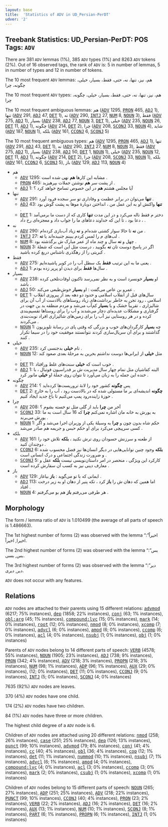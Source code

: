 ```yaml
---
layout: base
title:  'Statistics of ADV in UD_Persian-PerDT'
udver: '2'
---
```


## Treebank Statistics: UD_Persian-PerDT: POS Tags: `ADV`

There are 381 `ADV` lemmas (1%), 385 `ADV` types (1%) and 8263 `ADV` tokens (2%).
Out of 16 observed tags, the rank of `ADV` is: 5 in number of lemmas, 5 in number of types and 12 in number of tokens.

The 10 most frequent `ADV` lemmas: هم، نیز، تنها، نه، حتی، فقط، بسیار، خیلی، چگونه، چرا

The 10 most frequent `ADV` types:  هم، نیز، تنها، نه، حتی، فقط، بسیار، خیلی، چگونه، چرا

The 10 most frequent ambiguous lemmas: هم (<tt><a href="fa_perdt-pos-ADV.html">ADV</a></tt> 1295, <tt><a href="fa_perdt-pos-PRON.html">PRON</a></tt> 465, <tt><a href="fa_perdt-pos-ADJ.html">ADJ</a></tt> 1), تنها (<tt><a href="fa_perdt-pos-ADV.html">ADV</a></tt> 291, <tt><a href="fa_perdt-pos-ADJ.html">ADJ</a></tt> 47, <tt><a href="fa_perdt-pos-DET.html">DET</a></tt> 1), نه (<tt><a href="fa_perdt-pos-ADV.html">ADV</a></tt> 290, <tt><a href="fa_perdt-pos-INTJ.html">INTJ</a></tt> 27, <tt><a href="fa_perdt-pos-NUM.html">NUM</a></tt> 8, <tt><a href="fa_perdt-pos-NOUN.html">NOUN</a></tt> 3), فقط (<tt><a href="fa_perdt-pos-ADV.html">ADV</a></tt> 275, <tt><a href="fa_perdt-pos-ADJ.html">ADJ</a></tt> 1), بسیار (<tt><a href="fa_perdt-pos-ADV.html">ADV</a></tt> 238, <tt><a href="fa_perdt-pos-ADJ.html">ADJ</a></tt> 77, <tt><a href="fa_perdt-pos-NOUN.html">NOUN</a></tt> 3, <tt><a href="fa_perdt-pos-DET.html">DET</a></tt> 1), خیلی (<tt><a href="fa_perdt-pos-ADV.html">ADV</a></tt> 235, <tt><a href="fa_perdt-pos-NOUN.html">NOUN</a></tt> 26, <tt><a href="fa_perdt-pos-DET.html">DET</a></tt> 11, <tt><a href="fa_perdt-pos-ADJ.html">ADJ</a></tt> 1), چگونه (<tt><a href="fa_perdt-pos-ADV.html">ADV</a></tt> 214, <tt><a href="fa_perdt-pos-DET.html">DET</a></tt> 2), چرا (<tt><a href="fa_perdt-pos-ADV.html">ADV</a></tt> 208, <tt><a href="fa_perdt-pos-SCONJ.html">SCONJ</a></tt> 33, <tt><a href="fa_perdt-pos-NOUN.html">NOUN</a></tt> 4), شاید (<tt><a href="fa_perdt-pos-ADV.html">ADV</a></tt> 187, <tt><a href="fa_perdt-pos-NOUN.html">NOUN</a></tt> 1), بلکه (<tt><a href="fa_perdt-pos-ADV.html">ADV</a></tt> 161, <tt><a href="fa_perdt-pos-CCONJ.html">CCONJ</a></tt> 6, <tt><a href="fa_perdt-pos-SCONJ.html">SCONJ</a></tt> 5)

The 10 most frequent ambiguous types:  هم (<tt><a href="fa_perdt-pos-ADV.html">ADV</a></tt> 1295, <tt><a href="fa_perdt-pos-PRON.html">PRON</a></tt> 465, <tt><a href="fa_perdt-pos-ADJ.html">ADJ</a></tt> 1), تنها (<tt><a href="fa_perdt-pos-ADV.html">ADV</a></tt> 291, <tt><a href="fa_perdt-pos-ADJ.html">ADJ</a></tt> 43, <tt><a href="fa_perdt-pos-DET.html">DET</a></tt> 1), نه (<tt><a href="fa_perdt-pos-ADV.html">ADV</a></tt> 290, <tt><a href="fa_perdt-pos-INTJ.html">INTJ</a></tt> 27, <tt><a href="fa_perdt-pos-NUM.html">NUM</a></tt> 8, <tt><a href="fa_perdt-pos-NOUN.html">NOUN</a></tt> 3), فقط (<tt><a href="fa_perdt-pos-ADV.html">ADV</a></tt> 275, <tt><a href="fa_perdt-pos-ADJ.html">ADJ</a></tt> 1), بسیار (<tt><a href="fa_perdt-pos-ADV.html">ADV</a></tt> 238, <tt><a href="fa_perdt-pos-ADJ.html">ADJ</a></tt> 50, <tt><a href="fa_perdt-pos-DET.html">DET</a></tt> 1, <tt><a href="fa_perdt-pos-NOUN.html">NOUN</a></tt> 1), خیلی (<tt><a href="fa_perdt-pos-ADV.html">ADV</a></tt> 235, <tt><a href="fa_perdt-pos-NOUN.html">NOUN</a></tt> 12, <tt><a href="fa_perdt-pos-DET.html">DET</a></tt> 11, <tt><a href="fa_perdt-pos-ADJ.html">ADJ</a></tt> 1), چگونه (<tt><a href="fa_perdt-pos-ADV.html">ADV</a></tt> 214, <tt><a href="fa_perdt-pos-DET.html">DET</a></tt> 2), چرا (<tt><a href="fa_perdt-pos-ADV.html">ADV</a></tt> 208, <tt><a href="fa_perdt-pos-SCONJ.html">SCONJ</a></tt> 33, <tt><a href="fa_perdt-pos-NOUN.html">NOUN</a></tt> 1), بلکه (<tt><a href="fa_perdt-pos-ADV.html">ADV</a></tt> 161, <tt><a href="fa_perdt-pos-CCONJ.html">CCONJ</a></tt> 6, <tt><a href="fa_perdt-pos-SCONJ.html">SCONJ</a></tt> 5), باز (<tt><a href="fa_perdt-pos-ADV.html">ADV</a></tt> 129, <tt><a href="fa_perdt-pos-ADJ.html">ADJ</a></tt> 113, <tt><a href="fa_perdt-pos-NOUN.html">NOUN</a></tt> 4)


* هم
  * <tt><a href="fa_perdt-pos-ADV.html">ADV</a></tt> 1295: مشابه این کارها <b>هم</b> نهی شده است .
  * <tt><a href="fa_perdt-pos-PRON.html">PRON</a></tt> 465: از پشت سر <b>هم</b> نوشتن جملات بپرهیزید .
  * <tt><a href="fa_perdt-pos-ADJ.html">ADJ</a></tt> 1: آیا مجلس هشتم <b>هم</b> در این خصوص تسامح خواهد کرد ؟
* تنها
  * <tt><a href="fa_perdt-pos-ADV.html">ADV</a></tt> 291: <b>تنها</b> می‌توان در برابر عظمت و وفاداری تو سر سجده فرود آورد .
  * <tt><a href="fa_perdt-pos-ADJ.html">ADJ</a></tt> 43: <b>تنها</b> واکنش او به این عمل من ، انداختن دوبارهٔ موها به پشت گوش بود .
  * <tt><a href="fa_perdt-pos-DET.html">DET</a></tt> 1: دختر م فقط ناله می‌کرد و در این مدت <b>تنها</b> کاری که از دست ما برمی‌آمد ، دعا بود ، تا این که خداوند دعاهای ما را جواب داد و معجزه‌ای رخ داد .
* نه
  * <tt><a href="fa_perdt-pos-ADV.html">ADV</a></tt> 290: من <b>نه</b> تا حالا سوار کشتی شده‌ام و <b>نه</b> زیاد آب‌بازی کرده‌ام .
  * <tt><a href="fa_perdt-pos-INTJ.html">INTJ</a></tt> 27: لب‌های م را لمس کردم ببینم جنبیده‌اند یا <b>نه</b> .
  * <tt><a href="fa_perdt-pos-NUM.html">NUM</a></tt> 8: چهل و <b>نه</b> سال و چند ماه از عمر مبارک ش برگذشته بود .
  * <tt><a href="fa_perdt-pos-NOUN.html">NOUN</a></tt> 3: اگر در پاسخ دوست تان <b>نه</b> بگویید ، درست مثل این است که شعلهٔ کبریتی را از رهگذری ناشناس دریغ کرده باشید .
* فقط
  * <tt><a href="fa_perdt-pos-ADV.html">ADV</a></tt> 275: یعنی ما به این ترتیب <b>فقط</b> یک سطل آب را در کویر پاشیده‌ایم .
  * <tt><a href="fa_perdt-pos-ADJ.html">ADJ</a></tt> 1: سال‌ها <b>فقط</b> برای دیدن او پرپر زده بودم .
* بسیار
  * <tt><a href="fa_perdt-pos-ADV.html">ADV</a></tt> 238: او <b>بسیار</b> خونسرد است و به نظر نمی‌رسد تاکنون اوقات‌تلخی کرده باشد .
  * <tt><a href="fa_perdt-pos-ADJ.html">ADJ</a></tt> 50: عمرو بن عاص می‌گفت : او <b>بسیار</b> خوش‌طبعی می‌کند .
  * <tt><a href="fa_perdt-pos-DET.html">DET</a></tt> 1: سال‌های قبل از انقلاب اسلامی و حدود دو دهه بعد از پیروزی انقلاب اسلامی ، رود تجن به خاطر برداشت‌های زیاد روستاهای بالادست از آب آن برای شالیزاری ، تقریباً خشک و یا <b>بسیار</b> کم‌آب می‌شد و مردم منطقه بد ین جهت در گرفتاری و مشکلات عدیده‌ای دچار می‌شدند و آب را برای روستاها تقسیم‌بندی کرده و در هر روستایی نیز آب را برای زمین‌های شالیزاری افراد نوبت‌بندی می‌کردند .
  * <tt><a href="fa_perdt-pos-NOUN.html">NOUN</a></tt> 1: چه <b>بسیار</b> کارگردان‌های خوب و بزرگی که وقتی پای در رسانهٔ تلویزیون گذاشتند و برای آن سریال‌سازی کردند نتوانستند موفقیت خود را در سیما تکرار کنند .
* خیلی
  * <tt><a href="fa_perdt-pos-ADV.html">ADV</a></tt> 235: تام <b>خیلی</b> بدجنسی کرد .
  * <tt><a href="fa_perdt-pos-NOUN.html">NOUN</a></tt> 12: مثل <b>خیلی</b> از ایرانی‌ها دوست نداشتم بحرین به مرحلهٔ بعدی صعود کند .
  * <tt><a href="fa_perdt-pos-DET.html">DET</a></tt> 11: خوب است که <b>خیلی</b> سنت‌های غلط ورافتاد .
  * <tt><a href="fa_perdt-pos-ADJ.html">ADJ</a></tt> 1: البته کفاشیان مثل تمام چهار سال مدیریت ش بر فدراسیون فوتبال ، با خنده این جمله را به زبان می‌آورد تا نتوان روی جملهٔ او <b>خیلی</b> مانور کرد .
* چگونه
  * <tt><a href="fa_perdt-pos-ADV.html">ADV</a></tt> 214: پس <b>چگونه</b> کشور خود را لانهٔ تروریست‌ها کرده‌اید ؟
  * <tt><a href="fa_perdt-pos-DET.html">DET</a></tt> 2: <b>چگونه</b> اندیشه‌ای بر ما مستولی شده که در بالادست رود ، آب را به خارج حوزهٔ زاینده‌رود پمپ می‌کنیم تا باغ جدید ایجاد کنیم .
* چرا
  * <tt><a href="fa_perdt-pos-ADV.html">ADV</a></tt> 208: آخر من <b>چرا</b> باید از گلی مثل تو خسته بشوم ؟
  * <tt><a href="fa_perdt-pos-SCONJ.html">SCONJ</a></tt> 33: به یورش به خانه‌ مان اشاره نمی‌کنم <b>چرا</b> که 16 سال است به ما یورش می‌برند .
  * <tt><a href="fa_perdt-pos-NOUN.html">NOUN</a></tt> 1: حکم شاه بدون چون و <b>چرا</b> به وسیلهٔ یکی از وزیران اجرا می‌شد و اگر کسی سرپیچی می‌کرد برای او حکم حبس و جریمه هم صادر می‌شد .
* بلکه
  * <tt><a href="fa_perdt-pos-ADV.html">ADV</a></tt> 161: از طعنه و سرزنش حسودان روی ترش نکنید ، <b>بلکه</b> تلاش خود را دوچندان کنید .
  * <tt><a href="fa_perdt-pos-CCONJ.html">CCONJ</a></tt> 6: <b>بلکه</b> وجود چنین توانایی‌هایی در دیگر انسان‌ها نیز فضل محسوب شده و ضرورت زندگی اجتماعی و درک انسانی است .
  * <tt><a href="fa_perdt-pos-SCONJ.html">SCONJ</a></tt> 5: کارکرد این ویژگی ، منحصر در امر داستان‌نویسی نیست <b>بلکه</b> عقل و معارف دینی نیز به کسب آن سفارش کرده است .
* باز
  * <tt><a href="fa_perdt-pos-ADV.html">ADV</a></tt> 129: ایمانی که با تو می‌گوید : <b>باز</b> بیاغاز .
  * <tt><a href="fa_perdt-pos-ADJ.html">ADJ</a></tt> 113: اما همین که دهان ش را <b>باز</b> کرد ، تکه پنیر از دهان او به زیر درخت افتاد .
  * <tt><a href="fa_perdt-pos-NOUN.html">NOUN</a></tt> 4: هر طرفی می‌رفتم <b>باز</b> هم بو می‌گرفتم .

## Morphology

The form / lemma ratio of `ADV` is 1.010499 (the average of all parts of speech is 1.486663).

The 1st highest number of forms (2) was observed with the lemma “اخیراً”: اخیرا, اخیراً.

The 2nd highest number of forms (2) was observed with the lemma “بس”: بس, بسی.

The 3rd highest number of forms (2) was observed with the lemma “دیر”: دیر, دیری.

`ADV` does not occur with any features.


## Relations

`ADV` nodes are attached to their parents using 15 different relations: <tt><a href="fa_perdt-dep-advmod.html">advmod</a></tt> (6217; 75% instances), <tt><a href="fa_perdt-dep-dep.html">dep</a></tt> (1858; 22% instances), <tt><a href="fa_perdt-dep-conj.html">conj</a></tt> (63; 1% instances), <tt><a href="fa_perdt-dep-obl-arg.html">obl:arg</a></tt> (45; 1% instances), <tt><a href="fa_perdt-dep-compound-lvc.html">compound:lvc</a></tt> (15; 0% instances), <tt><a href="fa_perdt-dep-mark.html">mark</a></tt> (14; 0% instances), <tt><a href="fa_perdt-dep-root.html">root</a></tt> (12; 0% instances), <tt><a href="fa_perdt-dep-nmod.html">nmod</a></tt> (8; 0% instances), <tt><a href="fa_perdt-dep-xcomp.html">xcomp</a></tt> (7; 0% instances), <tt><a href="fa_perdt-dep-advcl.html">advcl</a></tt> (6; 0% instances), <tt><a href="fa_perdt-dep-amod.html">amod</a></tt> (6; 0% instances), <tt><a href="fa_perdt-dep-ccomp.html">ccomp</a></tt> (6; 0% instances), <tt><a href="fa_perdt-dep-acl.html">acl</a></tt> (4; 0% instances), <tt><a href="fa_perdt-dep-nsubj.html">nsubj</a></tt> (1; 0% instances), <tt><a href="fa_perdt-dep-obj.html">obj</a></tt> (1; 0% instances)

Parents of `ADV` nodes belong to 14 different parts of speech: <tt><a href="fa_perdt-pos-VERB.html">VERB</a></tt> (4578; 55% instances), <tt><a href="fa_perdt-pos-NOUN.html">NOUN</a></tt> (1905; 23% instances), <tt><a href="fa_perdt-pos-ADJ.html">ADJ</a></tt> (738; 9% instances), <tt><a href="fa_perdt-pos-PRON.html">PRON</a></tt> (342; 4% instances), <tt><a href="fa_perdt-pos-ADV.html">ADV</a></tt> (218; 3% instances), <tt><a href="fa_perdt-pos-PROPN.html">PROPN</a></tt> (218; 3% instances), <tt><a href="fa_perdt-pos-NUM.html">NUM</a></tt> (98; 1% instances), <tt><a href="fa_perdt-pos-ADP.html">ADP</a></tt> (96; 1% instances), <tt><a href="fa_perdt-pos-AUX.html">AUX</a></tt> (29; 0% instances),  (12; 0% instances), <tt><a href="fa_perdt-pos-DET.html">DET</a></tt> (11; 0% instances), <tt><a href="fa_perdt-pos-CCONJ.html">CCONJ</a></tt> (9; 0% instances), <tt><a href="fa_perdt-pos-INTJ.html">INTJ</a></tt> (5; 0% instances), <tt><a href="fa_perdt-pos-SCONJ.html">SCONJ</a></tt> (4; 0% instances)

7635 (92%) `ADV` nodes are leaves.

370 (4%) `ADV` nodes have one child.

174 (2%) `ADV` nodes have two children.

84 (1%) `ADV` nodes have three or more children.

The highest child degree of a `ADV` node is 6.

Children of `ADV` nodes are attached using 20 different relations: <tt><a href="fa_perdt-dep-nmod.html">nmod</a></tt> (258; 26% instances), <tt><a href="fa_perdt-dep-case.html">case</a></tt> (251; 25% instances), <tt><a href="fa_perdt-dep-dep.html">dep</a></tt> (126; 13% instances), <tt><a href="fa_perdt-dep-punct.html">punct</a></tt> (99; 10% instances), <tt><a href="fa_perdt-dep-advmod.html">advmod</a></tt> (79; 8% instances), <tt><a href="fa_perdt-dep-conj.html">conj</a></tt> (41; 4% instances), <tt><a href="fa_perdt-dep-cc.html">cc</a></tt> (40; 4% instances), <tt><a href="fa_perdt-dep-obl.html">obl</a></tt> (36; 4% instances), <tt><a href="fa_perdt-dep-cop.html">cop</a></tt> (12; 1% instances), <tt><a href="fa_perdt-dep-det.html">det</a></tt> (11; 1% instances), <tt><a href="fa_perdt-dep-nummod.html">nummod</a></tt> (10; 1% instances), <tt><a href="fa_perdt-dep-nsubj.html">nsubj</a></tt> (7; 1% instances), <tt><a href="fa_perdt-dep-advcl.html">advcl</a></tt> (6; 1% instances), <tt><a href="fa_perdt-dep-amod.html">amod</a></tt> (4; 0% instances), <tt><a href="fa_perdt-dep-compound-lvc.html">compound:lvc</a></tt> (4; 0% instances), <tt><a href="fa_perdt-dep-acl.html">acl</a></tt> (3; 0% instances), <tt><a href="fa_perdt-dep-ccomp.html">ccomp</a></tt> (3; 0% instances), <tt><a href="fa_perdt-dep-mark.html">mark</a></tt> (2; 0% instances), <tt><a href="fa_perdt-dep-csubj.html">csubj</a></tt> (1; 0% instances), <tt><a href="fa_perdt-dep-xcomp.html">xcomp</a></tt> (1; 0% instances)

Children of `ADV` nodes belong to 15 different parts of speech: <tt><a href="fa_perdt-pos-NOUN.html">NOUN</a></tt> (265; 27% instances), <tt><a href="fa_perdt-pos-ADP.html">ADP</a></tt> (251; 25% instances), <tt><a href="fa_perdt-pos-ADV.html">ADV</a></tt> (218; 22% instances), <tt><a href="fa_perdt-pos-PUNCT.html">PUNCT</a></tt> (99; 10% instances), <tt><a href="fa_perdt-pos-CCONJ.html">CCONJ</a></tt> (40; 4% instances), <tt><a href="fa_perdt-pos-PRON.html">PRON</a></tt> (23; 2% instances), <tt><a href="fa_perdt-pos-VERB.html">VERB</a></tt> (22; 2% instances), <tt><a href="fa_perdt-pos-ADJ.html">ADJ</a></tt> (16; 2% instances), <tt><a href="fa_perdt-pos-DET.html">DET</a></tt> (16; 2% instances), <tt><a href="fa_perdt-pos-AUX.html">AUX</a></tt> (13; 1% instances), <tt><a href="fa_perdt-pos-NUM.html">NUM</a></tt> (10; 1% instances), <tt><a href="fa_perdt-pos-SCONJ.html">SCONJ</a></tt> (8; 1% instances), <tt><a href="fa_perdt-pos-PART.html">PART</a></tt> (6; 1% instances), <tt><a href="fa_perdt-pos-PROPN.html">PROPN</a></tt> (6; 1% instances), <tt><a href="fa_perdt-pos-INTJ.html">INTJ</a></tt> (1; 0% instances)

